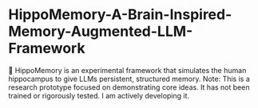 # HippoMemory-A-Brain-Inspired-Memory-Augmented-LLM-Framework
🧠 HippoMemory is an experimental framework that simulates the human hippocampus to give LLMs persistent, structured memory. Note: This is a research prototype focused on demonstrating core ideas. It has not been trained or rigorously tested. I am actively developing it.
